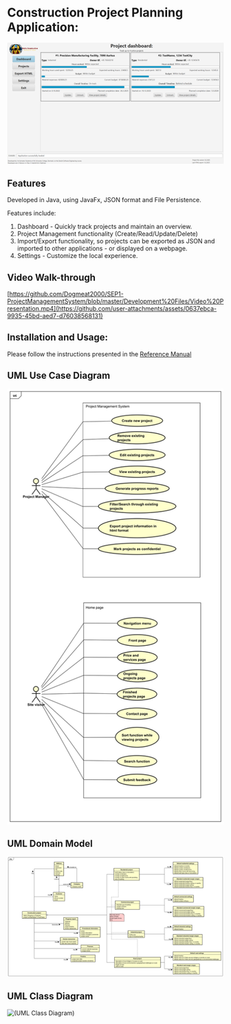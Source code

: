 # Construction Project Planning Application:
![(Application Screenshot)](Development%20Files/Screenshot.png)

## Features
Developed in Java, using JavaFx, JSON format and File Persistence.

Features include:
1. Dashboard - Quickly track projects and maintain an overview.
2. Project Management functionality (Create/Read/Update/Delete)
3. Import/Export functionality, so projects can be exported as JSON and imported to other applications - or displayed on a webpage.
4. Settings - Customize the local experience.

## Video Walk-through
[https://github.com/Dogmeat2000/SEP1-ProjectManagementSystem/blob/master/Development%20Files/Video%20Presentation.mp4](https://github.com/user-attachments/assets/0637ebca-9935-45bd-aed7-d76038568131)


## Installation and Usage:
Please follow the instructions presented in the [Reference Manual](Development%20Files/E.2%20-%20Reference%20Manual,%20Bobs%20Project%20Management%20System.pdf)

## UML Use Case Diagram
![(UML Use Case Diagram)](Development%20Files/C.1.%20-%20Bobs%20Construction%20Company.svg)

## UML Domain Model
![(UML Domain Model)](Development%20Files/C.3.1%20-%20UML%20Domain%20Model.svg)

## UML Class Diagram
![(UML Class Diagram)](Development%20Files/C.4.1.%20-%20UML%20Class%20Diagram.svg)
